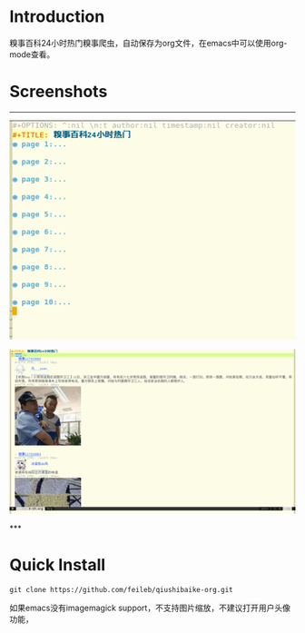 # Introduction
糗事百科24小时热门糗事爬虫，自动保存为org文件，在emacs中可以使用org-mode查看。

# Screenshots
***
<p><img src="/screenshots/page_list.png" alt="page list"/></p>
<p><img src="/screenshots/stories.png" alt="stories"/></p>
***

# Quick Install

    git clone https://github.com/feileb/qiushibaike-org.git

如果emacs没有imagemagick support，不支持图片缩放，不建议打开用户头像功能，

